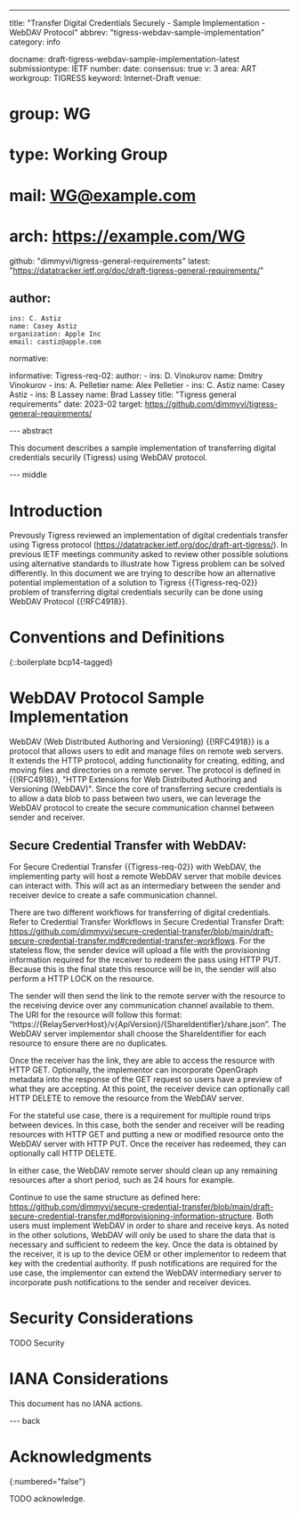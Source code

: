 ---
title: "Transfer Digital Credentials Securely - Sample Implementation - WebDAV Protocol"
abbrev: "tigress-webdav-sample-implementation"
category: info

docname: draft-tigress-webdav-sample-implementation-latest
submissiontype: IETF
number:
date:
consensus: true
v: 3
area: ART
workgroup: TIGRESS
keyword: Internet-Draft
venue:
#  group: WG
#  type: Working Group
#  mail: WG@example.com
#  arch: https://example.com/WG
  github: "dimmyvi/tigress-general-requirements"
  latest: "https://datatracker.ietf.org/doc/draft-tigress-general-requirements/"

author:
 -
    ins: C. Astiz
    name: Casey Astiz
    organization: Apple Inc
    email: castiz@apple.com

normative:

informative:
  Tigress-req-02:
    author:
    -
      ins: D. Vinokurov
      name: Dmitry Vinokurov
    -
      ins: A. Pelletier
      name: Alex Pelletier
    -
      ins: C. Astiz
      name: Casey Astiz
    -
      ins: B Lassey
      name: Brad Lassey
    title: "Tigress general requirements"
    date: 2023-02
    target: https://github.com/dimmyvi/tigress-general-requirements/


--- abstract

This document describes a sample implementation of transferring digital credentials securily (Tigress) using WebDAV protocol.

--- middle

# Introduction

Prevously Tigress reviewed an implementation of digital credentials transfer using Tigress protocol (https://datatracker.ietf.org/doc/draft-art-tigress/). In previous IETF meetings community asked to review other possible solutions using alternative standards to illustrate how Tigress problem can be solved differently.
In this document we are trying to describe how an alternative potential implementation of a solution to Tigress {{Tigress-req-02}} problem of transferring digital
credentials securily can be done using WebDAV Protocol {{!RFC4918}}.

# Conventions and Definitions

{::boilerplate bcp14-tagged}

# WebDAV Protocol Sample Implementation

 WebDAV (Web Distributed Authoring and Versioning)  {{!RFC4918}} is a protocol that allows users to edit and manage files on remote web servers. It extends the HTTP protocol, adding functionality for creating, editing, and moving files and directories on a remote server. The protocol is defined in {{!RFC4918}}, "HTTP Extensions for Web Distributed Authoring and Versioning (WebDAV)". Since the core of transferring secure credentials is to allow a data blob to pass between two users, we can leverage the WebDAV protocol to create the secure communication channel between sender and receiver.

 ## Secure Credential Transfer with WebDAV:

 For Secure Credential Transfer {{Tigress-req-02}} with WebDAV, the implementing party will host a remote WebDAV server that mobile devices can interact with. This will act as an intermediary between the sender and receiver device to create a safe communication channel. 

 There are two different workflows for transferring of digital credentials. Refer to Credential Transfer Workflows in Secure Credential Transfer Draft: https://github.com/dimmyvi/secure-credential-transfer/blob/main/draft-secure-credential-transfer.md#credential-transfer-workflows. For the stateless flow, the sender device will upload a file with the provisioning information required for the receiver to redeem the pass using HTTP PUT. Because this is the final state this resource will be in, the sender will also perform a HTTP LOCK on the resource. 

 The sender will then send the link to the remote server with the resource to the receiving device over any communication channel available to them. The URI for the resource will follow this format: “https://{RelayServerHost}/v{ApiVersion}/{ShareIdentifier}/share.json”. The WebDAV server implementor shall choose the ShareIdentifier for each resource to ensure there are no duplicates. 

 Once the receiver has the link, they are able to access the resource with HTTP GET. Optionally, the implementor can incorporate OpenGraph metadata into the response of the GET request so users have a preview of what they are accepting. At this point, the receiver device can optionally call HTTP DELETE to remove the resource from the WebDAV server.

 For the stateful use case, there is a requirement for multiple round trips between devices. In this case, both the sender and receiver will be reading resources with HTTP GET and putting a new or modified resource onto the WebDAV server with HTTP PUT. Once the receiver has redeemed, they can optionally call HTTP DELETE. 

 In either case, the WebDAV remote server should clean up any remaining resources after a short period, such as 24 hours for example. 

 Continue to use the same structure as defined here: https://github.com/dimmyvi/secure-credential-transfer/blob/main/draft-secure-credential-transfer.md#provisioning-information-structure. Both users must implement WebDAV in order to share and receive keys. As noted in the other solutions, WebDAV will only be used to share the data that is necessary and sufficient to redeem the key. Once the data is obtained by the receiver, it is up to the device OEM or other implementor to redeem that key with the credential authority. If push notifications are required for the use case, the implementor can extend the WebDAV intermediary server to incorporate push notifications to the sender and receiver devices. 
 

# Security Considerations

TODO Security


# IANA Considerations

This document has no IANA actions.


--- back

# Acknowledgments
{:numbered="false"}

TODO acknowledge.
